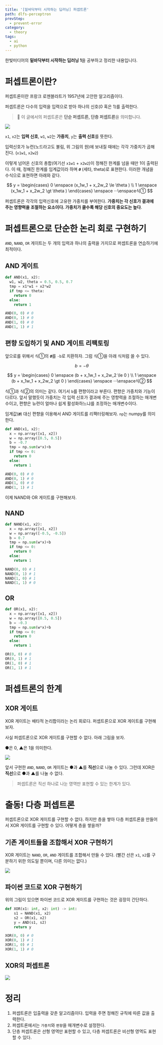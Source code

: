 ```yaml
---
title: '[밑바닥부터 시작하는 딥러닝] 퍼셉트론'
path: dlfs-perceptron
prevStep:
  - prevent-error
category:
  - theory
tags:
  - ai
  - python
---
```


한빛미디어의 **밑바닥부터 시작하는 딥러닝 1**을 공부하고 정리한 내용입니다.

# 퍼셉트론이란?

퍼셉트론이란 프랑크 로젠블라트가 1957년에 고안한 알고리즘이다.

퍼셉트론은 다수의 입력을 입력으로 받아 하나의 신호(0 혹은 1)를 출력한다.

> 🚨 이 글에서의 퍼셉트론은 **단순 퍼셉트론, 단층 퍼셉트론**을 의미합니다.

![](https://images.velog.io/images/ordidxzero/post/bca38b80-29df-4625-9017-fdf46709a5e9/perceptron.png)

`x1`, `x2`는 **입력 신호**, `w1`, `w2`는 **가중치**, `y`는 **출력 신호**를 뜻한다.

입력신호가 뉴런(노드라고도 불림, 위 그림의 원)에 보내질 때에는 각각 가중치가 곱해진다. (`x1w1`, `x2w2`)

이렇게 넘어온 신호의 총합(여기선 `x1w1` + `x2w2`)이 정해진 한계를 넘을 때만 1이 출력된다. 이 때, 정해진 한계를 임계값이라 하며 `𝜽` (세타, theta)로 표현한다. 이러한 개념을 수식으로 표현하면 아래와 같다.

$$
y =
\begin{cases}
   0 \enspace (x_1w_1 + x_2w_2 \le \theta ) \\
   1 \enspace (x_1w_1 + x_2w_2 \gt \theta )
\end{cases}
\enspace
···\enspace식①
$$

퍼셉트론은 각각의 입력신호에 고유한 가중치를 부여한다. **가중치는 각 신호가 결과에 주는 영향력을 조절하는 요소이다. 가중치가 클수록 해당 신호의 중요도는 높다**.

# 퍼셉트론으로 단순한 논리 회로 구현하기

`AND`, `NAND`, `OR` 게이트는 두 개의 입력과 하나의 출력을 가지므로 퍼셉트론을 연습하기에 최적이다.

## AND 게이트

```python
def AND(x1, x2):
  w1, w2, theta = 0.5, 0.5, 0.7
  tmp = x1*w1 + x2*w2
  if tmp <= theta:
    return 0
  else:
    return 1

AND(0, 0) # 0
AND(0, 1) # 0
AND(1, 0) # 0
AND(1, 1) # 1
```

## 편향 도입하기 및 AND 게이트 리팩토링

앞으로를 위해서 식①의 `𝜽`를 `-b`로 치환하자. 그럼 식①을 아래 식처럼 쓸 수 있다.

$$
b = -\theta
$$

$$
y =
\begin{cases}
   0 \enspace (b + x_1w_1 + x_2w_2 \le 0 ) \\
   1 \enspace (b + x_1w_1 + x_2w_2 \gt 0 )
\end{cases}
\enspace
···\enspace식②
$$

식①과 식②의 의미는 같다. 여기서 `b`를 편향이라고 부른다. 편향은 가중치와 기능이 다르다.
앞서 말했듯이 가중치는 각 입력 신호가 결과에 주는 영향력을 조절하는 매개변수이고, 편향은 뉴련이 얼마나 쉽게 활성화하느냐를 조정하는 매개변수이다.

임계값(`𝜽`) 대신 편향을 이용해서 AND 게이트를 리팩터링해보자.
`np`는 numpy를 의미한다.

```python
def AND(x1, x2):
  x = np.array([x1, x2])
  w = np.array([0.5, 0.5])
  b = -0.7
  tmp = np.sum(w*x)+b
  if tmp <= 0:
    return 0
  else:
    return 1

AND(0, 0) # 0
AND(0, 1) # 0
AND(1, 0) # 0
AND(1, 1) # 1
```

이제 NAND와 OR 게이트를 구현해보자.

## NAND

```python
def NAND(x1, x2):
  x = np.array([x1, x2])
  w = np.array([-0.5, -0.5])
  b = 0.7
  tmp = np.sum(w*x)+b
  if tmp <= 0:
    return 0
  else:
    return 1

NAND(0, 0) # 1
NAND(0, 1) # 1
NAND(1, 0) # 1
NAND(1, 1) # 0
```

## OR

```python
def OR(x1, x2):
  x = np.array([x1, x2])
  w = np.array([0.5, 0.5])
  b = -0.3
  tmp = np.sum(w*x)+b
  if tmp <= 0:
    return 0
  else:
    return 1

OR(0, 0) # 0
OR(0, 1) # 1
OR(1, 0) # 1
OR(1, 1) # 1
```

# 퍼셉트론의 한계

## XOR 게이트

XOR 게이트는 배타적 논리합이라는 논리 회로다. 퍼셉트론으로 XOR 게이트를 구현해보자.

사실 퍼셉트론으로 XOR 게이트를 구현할 수 없다. 아래 그림을 보자.

●은 0, ▲은 1을 의미한다.

![](https://images.velog.io/images/ordidxzero/post/f2474bab-c41c-42d4-99dc-f7e68f8308ce/logic_gate_graph.png)

앞서 구현한 `AND`, `NAND`, `OR` 게이트는 ●과 ▲를 **직선**으로 나눌 수 있다. 그런데 XOR은 **직선**으로 ●과 ▲를 나눌 수 없다.

> 퍼셉트론은 직선 하나로 나눈 영역만 표현할 수 있는 한계가 있다.

# 출동! 다층 퍼셉트론

퍼셉트론으로 XOR 게이트를 구현할 수 없다. 하지만 층을 쌓아 다층 퍼셉트론을 만들어서 XOR 게이트를 구현할 수 있다. 어떻게 층을 쌓을까?

## 기존 게이트들을 조합해서 XOR 구현하기

XOR 게이트는 `NAND`, `OR`, `AND` 게이트를 조합해서 만들 수 있다. (빨간 선은 `x1`, `x2`를 구분하기 위한 의도일 뿐이며, 다른 의미는 없다.)

![](https://images.velog.io/images/ordidxzero/post/d3e9e51f-1c9c-4aa1-aa3f-171c85b1bb8e/Screen%20Shot%202021-01-01%20at%2019.20.11.png)

## 파이썬 코드로 XOR 구현하기

위의 그림이 있으면 파이썬 코드로 XOR 게이트를 구현하는 것은 굉장히 간단하다.

```python
def XOR(x1: int, x2: int) -> int:
    s1 = NAND(x1, x2)
    s2 = OR(x1, x2)
    y = AND(s1, s2)
    return y

XOR(0, 0) # 0
XOR(0, 1) # 1
XOR(1, 0) # 1
XOR(1, 1) # 0
```

## XOR의 퍼셉트론

![](https://images.velog.io/images/ordidxzero/post/0085e6e9-c9c1-4d4b-88cd-0ebf3b412df8/Screen%20Shot%202021-01-01%20at%2019.34.47.png)

# 정리

1. 퍼셉트론은 입출력을 갖춘 알고리즘이다. 입력을 주면 정해진 규칙에 따른 값을 출력한다.
2. 퍼셉트론에서는 `가중치`와 `편향`을 매개변수로 설정한다.
3. 단층 퍼셉트론은 선형 영역만 표현할 수 있고, 다층 퍼셉트론은 비선형 영역도 표현할 수 있다.
